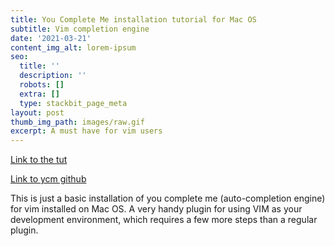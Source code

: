 ```yaml
---
title: You Complete Me installation tutorial for Mac OS
subtitle: Vim completion engine
date: '2021-03-21'
content_img_alt: lorem-ipsum
seo:
  title: ''
  description: ''
  robots: []
  extra: []
  type: stackbit_page_meta
layout: post
thumb_img_path: images/raw.gif
excerpt: A must have for vim users
---
```

[Link to the tut](https://www.youtube.com/watch?v=HRutiix6k9c)

[Link to ycm github](https://github.com/ycm-core/YouCompleteMe)

This is just a basic installation of you complete me (auto-completion engine) for vim installed on Mac OS. A very handy plugin for using VIM as your development environment, which requires a few more steps than a regular plugin.
